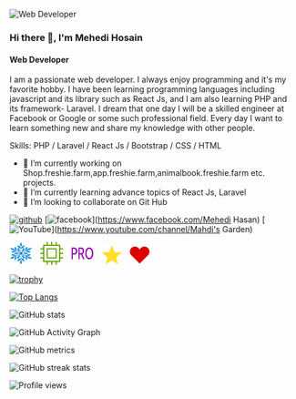 ![Web Developer](https://scontent.fdac1-1.fna.fbcdn.net/v/t39.30808-6/319367173_1530673130784447_5420900661872725313_n.jpg?stp=dst-jpg_s960x960&_nc_cat=106&ccb=1-7&_nc_sid=e3f864&_nc_eui2=AeF9UZsqWu29igR2PS0Ga22dWSX9R0bk7D5ZJf1HRuTsPj5ofz1Nmcs3-pK3vdLPFykmE_YAi2Cq5RYlSgYty6w4&_nc_ohc=IZUSMidBLl4AX_2h6fl&_nc_zt=23&_nc_ht=scontent.fdac1-1.fna&oh=00_AfBlMhiiWyH3B9wAoBvmil17uQwpBCPFd5dcIvzlkts8gQ&oe=64E1DD1A)

### Hi there 👋, I'm Mehedi Hosain
#### Web Developer


I am a passionate web developer. I always enjoy programming and it's my favorite hobby.
I have been learning programming languages including javascript and its library such as React Js, and I am also learning 
PHP and its framework- Laravel.
I dream that one day I will be a skilled engineer at Facebook or Google or some such professional field.
Every day I want to learn something new and share my knowledge with other people.


Skills:  PHP / Laravel / React Js / Bootstrap / CSS / HTML

- 🔭 I’m currently working on Shop.freshie.farm,app.freshie.farm,animalbook.freshie.farm etc. projects. 
- 🌱 I’m currently learning advance topics of React Js, Laravel 
- 👯 I’m looking to collaborate on Git Hub 


[<img src='https://cdn.jsdelivr.net/npm/simple-icons@3.0.1/icons/github.svg' alt='github' height='40'>](https://github.com/mahdi839)  [<img src='https://cdn.jsdelivr.net/npm/simple-icons@3.0.1/icons/facebook.svg' alt='facebook' height='40'>](https://www.facebook.com/Mehedi Hasan)  [<img src='https://cdn.jsdelivr.net/npm/simple-icons@3.0.1/icons/youtube.svg' alt='YouTube' height='40'>](https://www.youtube.com/channel/Mahdi's Garden)  

<a href='https://archiveprogram.github.com/'><img src='https://raw.githubusercontent.com/acervenky/animated-github-badges/master/assets/acbadge.gif' width='40' height='40'></a> <a href='https://docs.github.com/en/developers'><img src='https://raw.githubusercontent.com/acervenky/animated-github-badges/master/assets/devbadge.gif' width='40' height='40'></a> <a href='https://github.com/pricing'><img src='https://raw.githubusercontent.com/acervenky/animated-github-badges/master/assets/pro.gif' width='40' height='40'></a> <a href='https://stars.github.com/'><img src='https://raw.githubusercontent.com/acervenky/animated-github-badges/master/assets/starbadge.gif' width='35' height='35'></a> <a href='https://docs.github.com/en/github/supporting-the-open-source-community-with-github-sponsors'><img src='https://raw.githubusercontent.com/acervenky/animated-github-badges/master/assets/sponsorbadge.gif' width='35' height='35'></a> 

[![trophy](https://github-profile-trophy.vercel.app/?username=mahdi839)](https://github.com/ryo-ma/github-profile-trophy)

[![Top Langs](https://github-readme-stats.vercel.app/api/top-langs/?username=mahdi839)](https://github.com/anuraghazra/github-readme-stats)

![GitHub stats](https://github-readme-stats.vercel.app/api?username=mahdi839&show_icons=true&count_private=true)  

![GitHub Activity Graph](https://activity-graph.herokuapp.com/graph?username=mahdi839)  

![GitHub metrics](https://metrics.lecoq.io/mahdi839)  

![GitHub streak stats](https://streak-stats.demolab.com/?user=mahdi839)  

![Profile views](https://gpvc.arturio.dev/mahdi839)  
